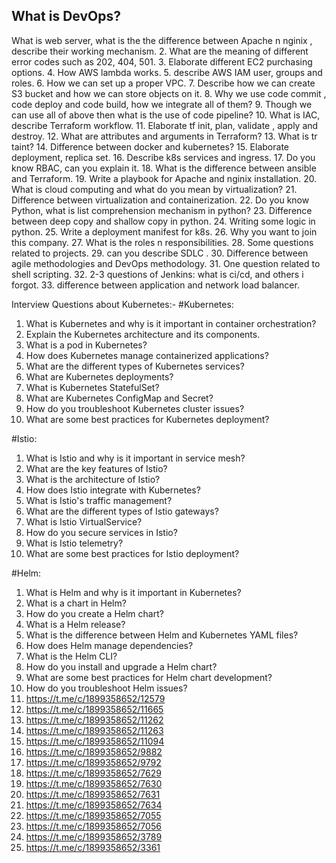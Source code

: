 ## What is DevOps?

 What is web server, what is the the difference between Apache n nginix , describe their working mechanism.
2. What are the meaning of different error codes such as 202, 404, 501.
3. Elaborate different EC2 purchasing options.
4. How AWS lambda works.
5. describe AWS IAM user, groups and roles.
6. How we can set up a proper VPC.
7. Describe how we can create S3 bucket and how we can store objects on it.
8. Why we use code commit , code deploy and code build, how we integrate all of them?
9. Though we can use all of above then what is the use of code pipeline?
10. What is IAC, describe Terraform workflow.
11. Elaborate tf init, plan, validate , apply and destroy.
12. What are attributes and arguments in Terraform?
13. What is tr taint?
14. Difference between docker and kubernetes?
15. Elaborate deployment, replica set.
16. Describe k8s services and ingress.
17. Do you know RBAC, can you explain it.
18. What is the difference between ansible and Terraform.
19. Write a playbook for Apache and nginix installation.
20. What is cloud computing and what do you mean by virtualization?
21. Difference between virtualization and containerization.
22. Do you know Python, what is list comprehension mechanism in python?
23. Difference between deep copy and shallow copy in python.
24. Writing some logic in python.
25. Write a deployment manifest for k8s.
26. Why you want to join this company.
27. What is the roles n responsibilities.
28. Some questions related to projects.
29. can you describe SDLC .
30. Difference between agile methodologies and DevOps methodology.
31. One question related to shell scripting.
32. 2-3 questions of Jenkins: what is ci/cd, and others i forgot.
33. difference between application and network load balancer.




Interview Questions about Kubernetes:-
#Kubernetes:
1. What is Kubernetes and why is it important in container orchestration?
2. Explain the Kubernetes architecture and its components.
3. What is a pod in Kubernetes?
4. How does Kubernetes manage containerized applications?
5. What are the different types of Kubernetes services?
6. What are Kubernetes deployments?
7. What is Kubernetes StatefulSet?
8. What are Kubernetes ConfigMap and Secret?
9. How do you troubleshoot Kubernetes cluster issues?
10. What are some best practices for Kubernetes deployment?

#Istio:
1. What is Istio and why is it important in service mesh?
2. What are the key features of Istio?
3. What is the architecture of Istio?
4. How does Istio integrate with Kubernetes?
5. What is Istio's traffic management?
6. What are the different types of Istio gateways?
7. What is Istio VirtualService?
8. How do you secure services in Istio?
9. What is Istio telemetry?
10. What are some best practices for Istio deployment?

#Helm:
1. What is Helm and why is it important in Kubernetes?
2. What is a chart in Helm?
3. How do you create a Helm chart?
4. What is a Helm release?
5. What is the difference between Helm and Kubernetes YAML files?
6. How does Helm manage dependencies?
7. What is the Helm CLI?
8. How do you install and upgrade a Helm chart?
9. What are some best practices for Helm chart development?
10. How do you troubleshoot Helm issues?
11. https://t.me/c/1899358652/12579
12. https://t.me/c/1899358652/11665
13. https://t.me/c/1899358652/11262
14. https://t.me/c/1899358652/11263
15. https://t.me/c/1899358652/11094
16. https://t.me/c/1899358652/9882
17. https://t.me/c/1899358652/9792
18. https://t.me/c/1899358652/7629
19. https://t.me/c/1899358652/7630
20. https://t.me/c/1899358652/7631
21. https://t.me/c/1899358652/7634
22. https://t.me/c/1899358652/7055
23. https://t.me/c/1899358652/7056
24. https://t.me/c/1899358652/3789
25. https://t.me/c/1899358652/3361
